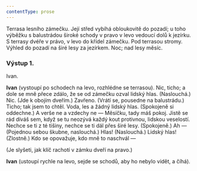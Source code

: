 ```yaml
---
contentType: prose
---
```


Terrasa lesního zámečku. Její střed vybíhá obloukovitě do pozadí; u toho výběžku s balustrádou široké schody v pravo v levo vedoucí dolů k jezírku. S terrasy dvéře v právo, v levo do křídel zámečku. Pod terrasou stromy. Výhled do pozadí na širé lesy za jezírkem. Noc; nad lesy měsíc.

### Výstup 1.

Ivan.

**Ivan** (vystoupí po schodech na levo, rozhlédne se terrasou). Nic, ticho; a dole se mně přece zdálo, že se od zámečku ozval lidský hlas. (Naslouchá.) Nic. (Jde k obojím dveřím.) Zavřeno. (Vrátí se, pousedne na balustrádu.) Ticho; tak jsem to chtěl. Voda, les a žádný lidský hlas. (Spokojeně si oddechne.) A verše ne a vzdechy ne — Měsíčku, tady máš pokoj. Jistě se rád díváš sem, když se tu neozývá každý kout protivnou, lidskou veselostí. Nechce se ti z té tišiny, nechce se ti dál přes širé lesy. (Spokojeně.) Ah — (Pojednou sebou škubne, naslouchá.) Hlas! (Naslouchá.) Lidský hlas! (Zlostně.) Kdo se opovažuje, kdo mně to naschvál —

(Je slyšeti, jak klíč rachotí v zámku dveří na pravo.)

**Ivan** (ustoupí rychle na levo, sejde se schodů, aby ho nebylo vidět, a číhá).
